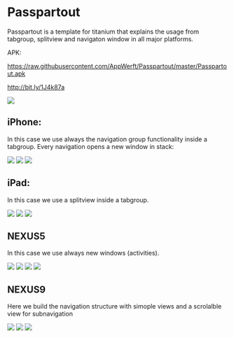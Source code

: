 Passpartout
===========

Passpartout is a template for titanium that explains the usage from tabgroup, splitview and navigaton window in all major platforms.

APK:

https://raw.githubusercontent.com/AppWerft/Passpartout/master/Passpartout.apk

http://bit.ly/1J4k87a

![](http://qrfree.kaywa.com/?l=1&s=6&d=http%3A%2F%2Fbit.ly%2F1J4k87a)


iPhone:
-----
In this case we use always the navigation group functionality inside a tabgroup. Every navigation opens a new window in stack:

![](https://raw.githubusercontent.com/AppWerft/Passpartout/master/screens/iOS%20Simulator%20Screen%20Shot%2012%20Aug%202015%2008.53.14.png)
![](https://raw.githubusercontent.com/AppWerft/Passpartout/master/screens/iOS%20Simulator%20Screen%20Shot%2012%20Aug%202015%2008.53.17.png)
![](https://raw.githubusercontent.com/AppWerft/Passpartout/master/screens/iOS%20Simulator%20Screen%20Shot%2012%20Aug%202015%2008.53.20.png)

iPad:
-----
In this case we use a splitview inside a tabgroup. 

![](https://raw.githubusercontent.com/AppWerft/Passpartout/master/screens/iOS%20Simulator%20Screen%20Shot%2012%20Aug%202015%2008.53.57.png)
![](https://raw.githubusercontent.com/AppWerft/Passpartout/master/screens/iOS%20Simulator%20Screen%20Shot%2012%20Aug%202015%2008.53.59.png)
![](https://raw.githubusercontent.com/AppWerft/Passpartout/master/screens/iOS%20Simulator%20Screen%20Shot%2012%20Aug%202015%2008.54.02.png)


NEXUS5
------
In this case we use always new windows (activities).

![](https://raw.githubusercontent.com/AppWerft/Passpartout/master/screens/nexus5/1.png)
![](https://raw.githubusercontent.com/AppWerft/Passpartout/master/screens/nexus5/2.png)
![](https://raw.githubusercontent.com/AppWerft/Passpartout/master/screens/nexus5/3.png)
![](https://raw.githubusercontent.com/AppWerft/Passpartout/master/screens/nexus5/4.png)

NEXUS9
------

Here we build the navigation structure with simople views and a scrolalble view for subnavigation

![](https://raw.githubusercontent.com/AppWerft/Passpartout/master/screens/Screenshot_2015-08-12-12-26-43.png)
![](https://raw.githubusercontent.com/AppWerft/Passpartout/master/screens/Screenshot_2015-08-12-12-26-49.png)
![](https://raw.githubusercontent.com/AppWerft/Passpartout/master/screens/Screenshot_2015-08-12-12-26-54.png)